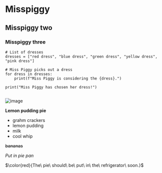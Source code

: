 # Misspiggy
## Misspiggy two
### Misspiggy three


```
# List of dresses
dresses = ["red dress", "blue dress", "green dress", "yellow dress", "pink dress"]

# Miss Piggy picks out a dress
for dress in dresses:
    print(f"Miss Piggy is considering the {dress}.")
    
print("Miss Piggy has chosen her dress!")


```

![image](https://github.com/user-attachments/assets/0a8ab0d3-7729-4ae5-ad63-930f7736f3cc)


**Lemon pudding pie**

- grahm crackers
- lemon pudding
- milk
- cool whip
  
~~bananas~~

*Put in pie pan*

$\color{red}{The\ pie\ should\ be\ put\ in\ the\ refrigerator\ soon.}$

